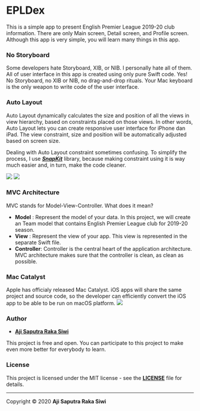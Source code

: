 # EPLDex

This is a simple app to present English Premier League 2019-20 club information. There are only Main screen, Detail screen, and Profile screen. Although this app is very simple, you will learn many things in this app.

### No Storyboard
Some developers hate Storyboard, XIB, or NIB.  I personally hate all of them. All of user interface in this app is created using only pure Swift code. Yes! No Storyboard, no XIB or NIB, no drag-and-drop rituals. Your Mac keyboard is the only weapon to write code of the user interface.

### Auto Layout
Auto Layout dynamically calculates the size and position of all the views in view hierarchy, based on constraints placed on those views. In other words, Auto Layout lets you can create responsive user interface for iPhone dan iPad. The view constraint, size and position will be automatically adjusted based on screen size.

Dealing with Auto Layout constraint sometimes confusing. To simplify the process, I use **_[SnapKit][1]_** library, because making constraint using it is way much easier and, in turn, make the code cleaner.

![][image-1]
![][image-2]
### MVC Architecture
MVC stands for Model-View-Controller.  What does it mean?
- **Model** : Represent the model of your data. In this project, we will create an Team model that contains English Premier League club for 2019-20 season.
- **View** : Represent the view of your app. This view is represented in the separate Swift file.
- **Controller**: Controller is the central heart of the application architecture. MVC architecture makes sure that the controller is clean, as clean as possible.

### Mac Catalyst
Apple has officialy released Mac Catalyst. iOS apps will share the same project and source code, so the developer can efficiently convert the iOS app to be able to be run on macOS platform.
![][image-3]
### **Author**

* **[Aji Saputra Raka Siwi][2]**

This project is free and open. You can participate to this project to make even more better for everybody to learn.

### **License**
This project is licensed under the MIT license - see the [**LICENSE**]() file for details.

---- 

Copyright © 2020 **Aji Saputra Raka Siwi**

[1]:	https://github.com/SnapKit/SnapKit
[2]:	https://github.com/Ajisaputrars


[image-1]:	https://github.com/Ajisaputrars/Dicoding-iOS-Pemula-Submission/blob/master/EPL.jpg
[image-2]:	https://github.com/Ajisaputrars/Dicoding-iOS-Pemula-Submission/blob/master/Landscape.jpg
[image-3]:	https://github.com/Ajisaputrars/Dicoding-iOS-Pemula-Submission/blob/master/catalyst.png